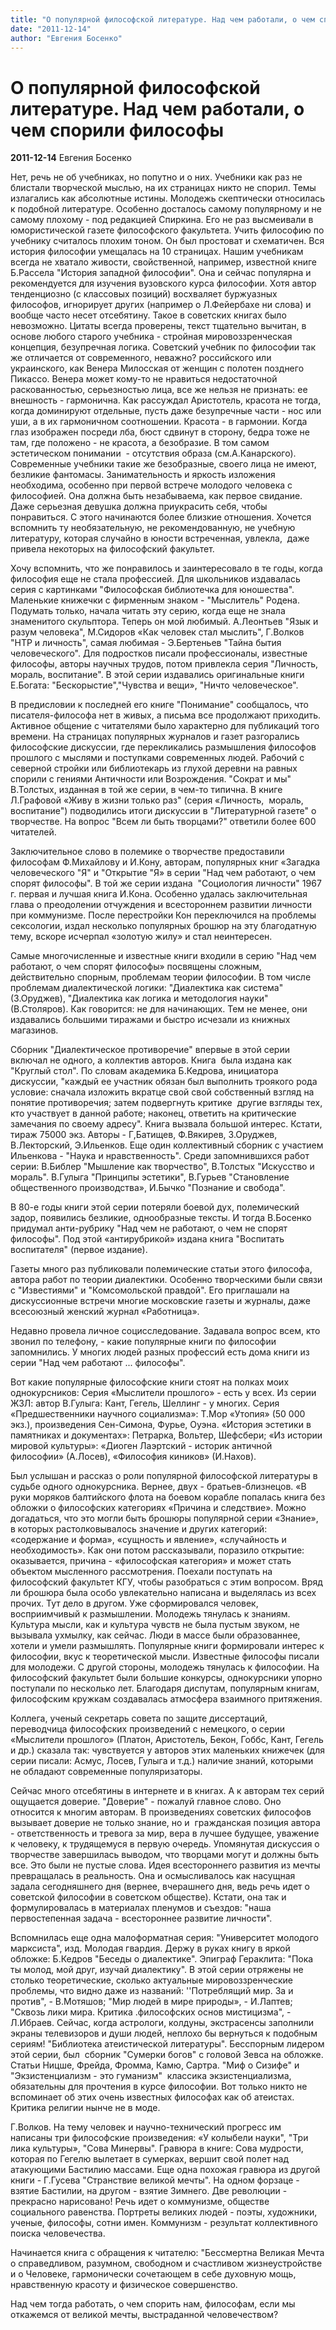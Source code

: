 ```yaml
---
title: "О популярной философской литературе. Над чем работали, о чем спорили философы"
date: "2011-12-14"
author: "Евгения Босенко"
---
```


# О популярной философской литературе. Над чем работали, о чем спорили философы

**2011-12-14** Евгения Босенко

Нет, речь не об учебниках, но попутно и о них. Учебники как раз не блистали творческой мыслью, на их страницах никто не спорил. Темы излагались как абсолютные истины. Молодежь скептически относилась к подобной литературе. Особенно досталось самому популярному и не самому плохому - под редакцией Спиркина. Его не раз высмеивали в юмористической газете философского факультета. Учить философию по учебнику считалось плохим тоном. Он был простоват и схематичен. Вся история философии умеща­лась на 10 страницах. Нашим учебникам всегда не хватало живости, свойственной, например, известной книге Б.Рассела "История за­падной философии". Она и сейчас популярна и рекомендуется для изучения вузовского курса философии. Хотя автор тенденциозно (с классовых позиций) восхваляет буржуазных философов, игнорирует других (например о Л.Фейербахе ни слова) и вообще часто несет отсебятину. Такое в советских книгах было невозможно. Цитаты всегда проверены, текст тщательно вычитан, в основе любого старого учебника - стройная мировоззренческая концепция, безупречная логика. Советский учебник по философии так же отличается от современного, неважно? российского или украинского, как Венера Милосская от женщин с полотен позднего Пикассо. Венера может кому-то не нравиться недостаточной раскованностью, серьезностью лица, все же нельзя не признать: ее внешность - гармонична. Как рассуждал Аристотель, красота не тогда, когда доминируют отдельные, пусть даже безупречные части - нос или уши, а в их гармоничном соотношении. Красота - в гармонии. Когда глаз изображен посреди лба, бюст сдвинут в сторону, бедра тоже не там, где положено - не красота, а безобразие. В том самом эстетическом понимании  - отсутствия образа (см.А.Канарского). Современные учебники такие же безобразные, своего лица не имеют, безликие фантомасы. Занимательность и яркость изложения необходима, особенно при первой встрече молодого человека с философией. Она должна быть незабываема, как первое свидание. Даже серьезная девушка должна приукрасить себя, чтобы понравиться. С этого начинаются более близкие отношения. Хочется вспомнить ту необязательную, не рекомендованную, не учебную литературу, которая случайно в юности встреченная, увлекла,  даже привела некоторых на философский факультет.

Хочу вспомнить, что же понравилось и заинтересовало в те годы, когда философия еще не стала профессией. Для школьников издавалась серия с картинками "Философская библиотечка для юношества". Маленькие книжечки с фирменным знаком - "Мыслитель" Родена. Подумать только, начала читать эту серию, когда еще не знала знаменитого скульптора. Теперь он мой любимый. А.Леонтьев "Язык и разум человека", М.Сидоров «Как человек стал мыслить", Г.Волков "НТР и личность", самая любимая - Э.Бертеньев "Тайна бытия человеческого". Для подростков писали профессионалы, известные философы, авторы научных трудов, потом привлекла серия "Личность, мораль, воспитание". В этой серии издавались оригинальные книги Е.Богата: "Бескорыстие","Чувства и вещи», "Ничто человеческое".

В предисловии к последней его книге "Понимание" сообщалось, что писателя-философа нет в живых, а письма все продолжают приходить. Активное общение с читателями было характерно для публикаций того времени. На страницах популярных журналов и газет разгорались философские дискуссии, где перекликались размышления философов прошлого с мыслями и поступками современных людей. Рабочий с северной стройки или библиотекарь из глухой деревни на равных спорили с гениями Античности или Возрождения. "Сократ и мы" В.Толстых, изданная в той же серии, в чем-то типична. В книге Л.Графовой «Живу в жизни только раз" (серия «Личность,  мораль, воспитание") подводились итоги дискуссии в "Литературной газете" о творчестве. На вопрос "Всем ли быть творцами?" ответили более 600 читателей.

Заключительное слово в полемике о творчестве предоставили философам Ф.Михайлову и И.Кону, авторам, популярных книг «Загадка человеческого "Я" и "Открытие "Я» в серии "Над чем работают, о чем спорят философы". В той же серии издана  "Социология личности" 1967 г. первая и лучшая книга И.Кона. Особенно удалась заключительная глава о преодолении отчуждения и всестороннем развитии личности при коммунизме. После перестройки Кон переключился на проблемы сексологии, издал несколько популярных брошюр на эту благодатную тему, вскоре исчерпал «золотую жилу» и стал неинтересен.

Самые многочисленные и известные книги входили в серию "Над чем работают, о чем спорят философы» посвящены сложным, действительно спорным, проблемам теории философии. В том числе проблемам диалектической логики: "Диалектика как система" (З.Оруджев), "Диалектика как логика и методология науки" (В.Столяров). Как говорится: не для начинающих. Тем не менее, они издавались большими тиражами и быстро исчезали из книжных магазинов.

Сборник "Диалектическое противоречие" впервые в этой серии включал не одного, а коллектив авторов. Книга  была издана как "Круглый стол". По словам академика Б.Кедрова, инициатора дискуссии, "каждый ее участник обязан был выполнить троякого рода условие: сначала изложить вкратце свой свой собственный взгляд на понятие противоречия; затем подвергнуть критике  другие взгляды тех, кто участвует в данной работе; наконец, ответить на критические замечания по своему адресу". Книга вызвала большой интерес. Кстати, тираж 75000 экз. Авторы - Г,Батищев, Ф.Вякирев, З.Оруджев, В.Лекторский, Э.Ильенков. Еще один коллективный сборник с участием Ильенкова - "Наука и нравственность". Среди запомнившихся работ серии: В.Библер "Мышление как творчество", В.Толстых "Искусство и мораль". В.Гулыга "Принципы эстетики", В.Гурьев "Становление общественного производства», И.Бычко "Познание и свобода".

В 80-е годы книги этой серии потеряли боевой дух, полемический задор, появились безликие, однообразные тексты. И тогда В.Босенко придумал анти-рубрику "Над чем не работают, о чем не спорят философы". Под этой «антирубрикой» издана книга "Воспитать воспитателя" (первое издание).

Газеты много раз публиковали полемические статьи этого философа, автора работ по теории диалектики. Особенно творческими были связи с "Известиями" и "Комсомольской правдой". Его приглашали на дискуссионные встречи многие московские газеты и журналы, даже всесоюзный женский журнал «Работница».

Недавно провела личное социсследование. Задавала вопрос всем, кто звонил по телефону, - какие популярные книги по философии запомнились. У многих людей разных профессий есть дома книги из серии "Над чем работают ... философы".

Вот какие популярные философские книги стоят на полках моих однокурсников: Серия «Мыслители прошлого» - есть у всех. Из серии ЖЗЛ: автор В.Гулыга: Кант, Гегель, Шеллинг - у многих. Серия «Предшественники научного социализма»: Т.Мор «Утопия» (50 000 экз.), произведения Сен-Симона, Фурье, Оуэна. «История эстетики в памятниках и документах»: Петрарка, Вольтер, Шефсбери; «Из истории мировой культуры»: «Диоген Лаэртский - историк античной философии» (А.Лосев), «Философия киников» (И.Нахов).

Был услышан и рассказ о роли популярной философской литературы в судьбе одного однокурсника. Вернее, двух - братьев-близнецов. «В руки моряков балтийского флота на боевом корабле попалась книга без обложки о философских категориях «Причина и следствие». Можно догадаться, что это могли быть брошюры популярной серии «Знание», в которых растолковывалось значение и других категорий: «содержание и форма», «сущность и явление», «случайность и необходимость». Как они потом рассказывали, поразило открытие: оказывается, причина - «философская категория» и может стать объектом мысленного рассмотрения. Поехали поступать на философский факультет КГУ, чтобы разобраться с этим вопросом. Вряд ли брошюра была особо увлекательно написана и выделялась из всех прочих. Тут дело в другом. Уже сформировался человек, восприимчивый к размышлении. Молодежь тянулась к знаниям. Культура мысли, как и культура чувств не была пустым звуком, не вызывала ухмылку, как сейчас. Люди в массе были образованнее, хотели и умели размышлять. Популярные книги формировали интерес к философии, вкус к теоретической мысли. Известные философы писали для молодежи. С другой стороны, молодежь тянулась к философии. На философский факультет были большие конкурсы, однокурсники упорно поступали по несколько лет. Благодаря диспутам, популярным книгам, философским кружкам создавалась атмосфера взаимного притяжения.

Коллега, ученый секретарь совета по защите диссертаций, переводчица философских произведений с немецкого, о серии «Мыслители прошлого» (Платон, Аристотель, Бекон, Гоббс, Кант, Гегель и др.) сказала так: чувствуется у авторов этих маленьких книжечек (для серии писали: Асмус, Лосев, Гулыга и т.д.) наличие знаний, которыми не обладают современные популяризаторы.

Сейчас много отсебятины в интернете и в книгах. А к авторам тех серий ощущается доверие. "Доверие" - пожалуй главное слово. Оно относится к многим авторам. В произведениях советских философов вызывает доверие не только знание, но и  гражданская позиция автора - ответственность и тревога за мир, вера в лучшее будущее, уважение к человеку, к трудящемуся в первую очередь. Упомянутая дискуссия о творчестве завершилась выводом, что творцами могут и должны быть все. Это были не пустые слова. Идея всестороннего развития из мечты превращалась в реальность. Она и осмысливалось как насущная задала сегодняшнего дня (вернее, вчерашнего дня, ведь речь идет о советской философии в советском обществе). Кстати, она так и формулировалась в материалах пленумов и съездов: "наша первостепенная задача - всестороннее развитие личности".

Вспомнилась еще одна малоформатная серия: "Университет молодого марксиста", изд. Молодая гвардия. Держу в руках книгу в яркой обложке: Б.Кедров "Беседы о диалектике". Эпиграф Гераклита: "Пока ты молод, мой друг, изучай диалектику". В этой серии отряжены не столько теоретические, сколько актуальные мировоззренческие проблемы, что видно даже из названий: ''Потреблящий мир. За и против", - В.Мотяшов; "Мир людей в мире природы», - И.Лаптев; "Сквозь лики мира. Критика .философских основ мистицизма", - Л.Ибраев. Сейчас, когда астрологи, колдуны, экстрасенсы заполнили экраны телевизоров и души людей, неплохо бы вернуться к подобным сериям! "Библиотека атеистической литературы". Бесспорным лидером этой серии, был  сборник "Сумерки богов" с головой Зевса на обложке. Статьи Ницше, Фрейда, Фромма, Камю, Сартра. "Миф о Сизифе" и "Экзистенциализм - это гуманизм"  классика экзистенциализма, обязательны для прочтения в курсе философии. Вот только никто не вспоминает об этих очень известных философах как об атеистах. Критика религии нынче не в моде.

Г.Волков. На тему человек и научно-технический прогресс им написаны три философские произведения: «У колыбели науки", "Три лика культуры», "Сова Минервы". Гравюра в книге: Сова мудрости, которая по Гегелю вылетает в сумерках, вершит свой полет над атакующими Бастилию массами. Еще одна похожая гравюра из другой книги - Г.Гусева "Странствие великой мечты". На одном форзаце - взятие Бастилии, на другом - взятие Зимнего. Две революции - прекрасно нарисовано! Речь идет о коммунизме, обществе социального равенства. Портреты великих людей - поэты, художники, ученые, философы, сотни имен. Коммунизм - результат коллективного поиска человечества.

Начинается книга с обращения к читателю: "Бессмертна Великая Мечта о справедливом, разумном, свободном и счастливом жизнеустройстве и о Человеке, гармонически сочетающем в себе духовную мощь, нравственную красоту и физическое совершенство.

Над чем тогда работать, о чем спорить нам, философам, если мы откажемся от великой мечты, выстраданной человечеством?